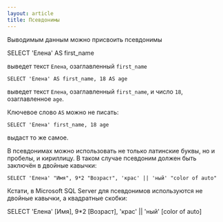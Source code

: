 ```yaml
---
layout: article
title: Псевдонимы
---
```


Выводимым данным можно присвоить псевдонимы

  SELECT 'Елена' AS first_name

выведет текст `Елена`, озаглавленный `first_name`

	SELECT 'Елена' AS first_name, 18 AS age

выведет текст `Елена`, озаглавленный `first_name`,	и число `18`, озаглавленное `age`.

Ключевое слово `AS` можно не писать:

	SELECT 'Елена' first_name, 18 age

выдаст то же самое.

В псевдонимах можно использовать не только латинские буквы, но и пробелы, и кириллицу. В таком случае псевдоним должен быть заключён в двойные кавычки:

	SELECT 'Елена' "Имя", 9*2 "Возраст", 'крас' || 'ный' "color of auto"

Кстати, в Microsoft SQL Server для псевдонимов используются не двойные кавычки, а квадратные скобки:

  SELECT 'Елена' [Имя], 9*2 [Возраст], 'крас' || 'ный' [color of auto]
